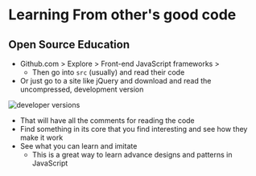 # Learning From other's good code
## Open Source Education
* Github.com > Explore > Front-end JavaScript frameworks > 
    - Then go into `src` (usually) and read their code
* Or just go to a site like jQuery and download and read the uncompressed, development version

![developer versions](https://i.imgur.com/uzjxMSy.png)

* That will have all the comments for reading the code
* Find something in its core that you find interesting and see how they make it work
* See what you can learn and imitate
    - This is a great way to learn advance designs and patterns in JavaScript


